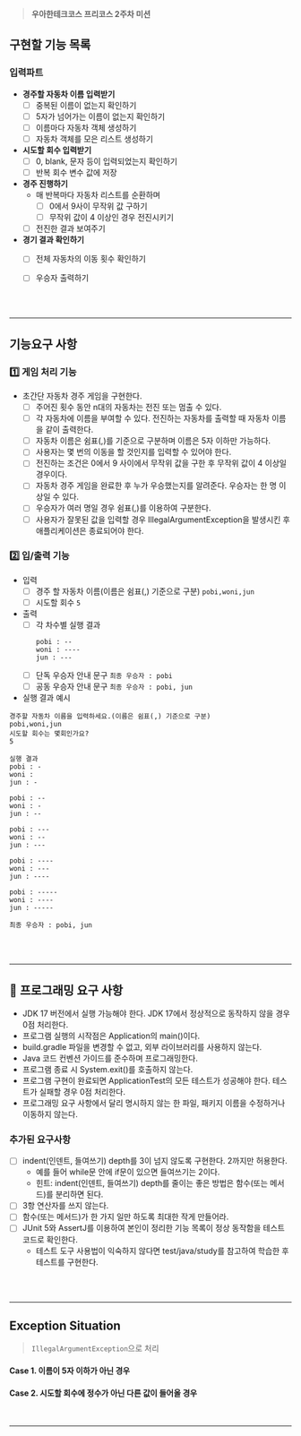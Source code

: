 > **우아한테크코스 프리코스 2주차 미션**
## 구현할 기능 목록
### 입력파트
- **경주할 자동차 이름 입력받기**
  - [ ] 중복된 이름이 없는지 확인하기
  - [ ] 5자가 넘어가는 이름이 없는지 확인하기
  - [ ] 이름마다 자동차 객체 생성하기
  - [ ] 자동차 객체를 모은 리스트 생성하기

- **시도할 회수 입력받기**
  - [ ] 0, blank, 문자 등이 입력되었는지 확인하기
  - [ ] 반복 회수 변수 값에 저장

- **경주 진행하기**
  - 매 반복마다 자동차 리스트를 순환하며
    - [ ] 0에서 9사이 무작위 값 구하기
    - [ ] 무작위 값이 4 이상인 경우 전진시키기
  - [ ] 전진한 결과 보여주기

- **경기 결과 확인하기**
  - [ ] 전체 자동차의 이동 횟수 확인하기
  - [ ] 우승자 출력하기


<br/>
<br/>

---
## 기능요구 사항
### 1️⃣ 게임 처리 기능
- 초간단 자동차 경주 게임을 구현한다.
    - [ ] 주어진 횟수 동안 n대의 자동차는 전진 또는 멈출 수 있다.
    - [ ] 각 자동차에 이름을 부여할 수 있다. 전진하는 자동차를 출력할 때 자동차 이름을 같이 출력한다.
    - [ ] 자동차 이름은 쉼표(,)를 기준으로 구분하며 이름은 5자 이하만 가능하다.
    - [ ] 사용자는 몇 번의 이동을 할 것인지를 입력할 수 있어야 한다.
    - [ ] 전진하는 조건은 0에서 9 사이에서 무작위 값을 구한 후 무작위 값이 4 이상일 경우이다.
    - [ ] 자동차 경주 게임을 완료한 후 누가 우승했는지를 알려준다. 우승자는 한 명 이상일 수 있다.
    - [ ] 우승자가 여러 명일 경우 쉼표(,)를 이용하여 구분한다.
    - [ ] 사용자가 잘못된 값을 입력할 경우 IllegalArgumentException을 발생시킨 후 애플리케이션은 종료되어야 한다.

### 2️⃣ 입/출력 기능
- 입력
  - [ ] 경주 할 자동차 이름(이름은 쉼표(,) 기준으로 구분) `pobi,woni,jun`
  - [ ] 시도할 회수 `5`
- 출력
    - [ ] 각 차수별 실행 결과 
      ```
      pobi : --
      woni : ----
      jun : ---
      ```
    - [ ] 단독 우승자 안내 문구 `최종 우승자 : pobi`
    - [ ] 공동 우승자 안내 문구 `최종 우승자 : pobi, jun`

- 실행 결과 예시
```
경주할 자동차 이름을 입력하세요.(이름은 쉼표(,) 기준으로 구분)
pobi,woni,jun
시도할 회수는 몇회인가요?
5

실행 결과
pobi : -
woni : 
jun : -

pobi : --
woni : -
jun : --

pobi : ---
woni : --
jun : ---

pobi : ----
woni : ---
jun : ----

pobi : -----
woni : ----
jun : -----

최종 우승자 : pobi, jun

```

<br/>
<br/>

---
## 🎯 프로그래밍 요구 사항
- JDK 17 버전에서 실행 가능해야 한다. JDK 17에서 정상적으로 동작하지 않을 경우 0점 처리한다.
- 프로그램 실행의 시작점은 Application의 main()이다.
- build.gradle 파일을 변경할 수 없고, 외부 라이브러리를 사용하지 않는다.
- Java 코드 컨벤션 가이드를 준수하며 프로그래밍한다.
- 프로그램 종료 시 System.exit()를 호출하지 않는다.
- 프로그램 구현이 완료되면 ApplicationTest의 모든 테스트가 성공해야 한다. 테스트가 실패할 경우 0점 처리한다.
- 프로그래밍 요구 사항에서 달리 명시하지 않는 한 파일, 패키지 이름을 수정하거나 이동하지 않는다.

### 추가된 요구사항
- [ ] indent(인덴트, 들여쓰기) depth를 3이 넘지 않도록 구현한다. 2까지만 허용한다.
  - 예를 들어 while문 안에 if문이 있으면 들여쓰기는 2이다.
  - 힌트: indent(인덴트, 들여쓰기) depth를 줄이는 좋은 방법은 함수(또는 메서드)를 분리하면 된다.
- [ ] 3항 연산자를 쓰지 않는다.
- [ ] 함수(또는 메서드)가 한 가지 일만 하도록 최대한 작게 만들어라.
- [ ] JUnit 5와 AssertJ를 이용하여 본인이 정리한 기능 목록이 정상 동작함을 테스트 코드로 확인한다.
  - 테스트 도구 사용법이 익숙하지 않다면 test/java/study를 참고하여 학습한 후 테스트를 구현한다.

<br/>
<br/>

---
## Exception Situation
> `IllegalArgumentException`으로 처리 
#### Case 1. 이름이 5자 이하가 아닌 경우

#### Case 2. 시도할 회수에 정수가 아닌 다른 값이 들어올 경우

<br/>


---

